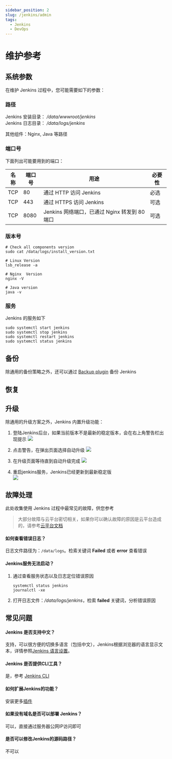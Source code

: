 ```yaml
---
sidebar_position: 2
slug: /jenkins/admin
tags:
  - Jenkins
  - DevOps
---
```


# 维护参考


## 系统参数

在维护 Jenkins 过程中，您可能需要如下的参数：  

### 路径

Jenkins 安装目录： */data/wwwroot/jenkins*  
Jenkins 日志目录： */data/logs/jenkins*  

其他组件：Nginx, Java 等路径

### 端口号

下面列出可能要用到的端口：

| 名称 | 端口号 | 用途 |  必要性 |
| --- | --- | --- | --- |
| TCP | 80 | 通过 HTTP 访问 Jenkins | 必选 |
| TCP | 443 | 通过 HTTPS 访问 Jenkins | 可选 |
| TCP | 8080 | Jenkins 网络端口，已通过 Nginx 转发到 80 端口 | 可选 |

### 版本号

```shell
# Check all components version
sudo cat /data/logs/install_version.txt

# Linux Version
lsb_release -a

# Nginx  Version
nginx -V

# Java version
java -v
```

### 服务

Jenkins 的服务如下

```shell
sudo systemctl start jenkins
sudo systemctl stop jenkins
sudo systemctl restart jenkins
sudo systemctl status jenkins
```

## 备份

除通用的备份策略之外，还可以通过 [Backup plugin](https://plugins.jenkins.io/backup/) 备份 Jenkins

## 恢复

## 升级

除通用的升级方案之外，Jenkins 内置升级功能：

1. 登陆Jenkins后台，如果当前版本不是最新的稳定版本，会在右上角警告栏出现提示
   ![](https://libs.websoft9.com/Websoft9/DocsPicture/zh/jenkins/jenkins-warning-websoft9.png)

2. 点击警告，在弹出页面选择自动升级
   ![](https://libs.websoft9.com/Websoft9/DocsPicture/zh/jenkins/jenkins-selectauto-websoft9.png)

3. 在升级页面等待直到自动升级完成
   ![](https://libs.websoft9.com/Websoft9/DocsPicture/zh/jenkins/jenkins-autoupdate-websoft9.png)

4. 重启jenkins服务，Jenkins已经更新到最新稳定版  
   ![](https://libs.websoft9.com/Websoft9/DocsPicture/zh/jenkins/jenkins-updatecok-websoft9.png)


## 故障处理

此处收集使用 Jenkins 过程中最常见的故障，供您参考

> 大部分故障与云平台密切相关，如果你可以确认故障的原因是云平台造成的，请参考[云平台文档](https://support.websoft9.com/docs/faq/zh/tech-instance.html)

#### 如何查看错误日志？

日志文件路径为：`/data/logs`。检索关键词 **Failed** 或者 **error** 查看错误

#### Jenkins服务无法启动？

1. 通过查看服务状态以及日志定位错误原因
   ```
   systemctl status jenkins
   journalctl -xe
   ```
2. 打开日志文件：*/data/logs/jenkins*，检索 **failed** 关键词，分析错误原因

## 常见问题

#### Jenkins 是否支持中文？

支持，可以很方便的切换多语言（包括中文），Jenkins根据浏览器的语言显示文本，详情参照[Jenkins 语言设置](https://www.jenkins.io/doc/book/using/using-local-language/)。

#### Jenkins 是否提供CLI工具？

是，参考 [Jenkins CLI](/zh/solution-cli.md)

#### 如何扩展Jenkins的功能？

安装更多[插件](https://plugins.jenkins.io/)

#### 如果没有域名是否可以部署 Jenkins？

可以，直接通过服务器公网IP访问即可

#### 是否可以修改Jenkins的源码路径？

不可以
